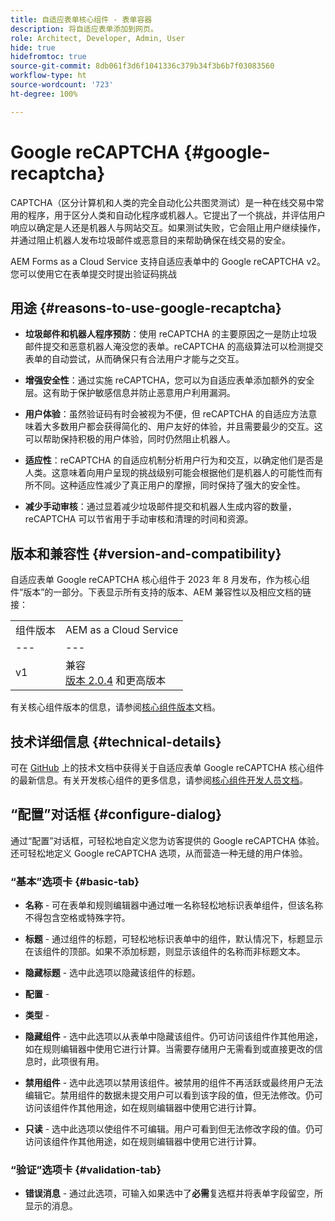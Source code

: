 ```yaml
---
title: 自适应表单核心组件 - 表单容器
description: 将自适应表单添加到网页。
role: Architect, Developer, Admin, User
hide: true
hidefromtoc: true
source-git-commit: 8db061f3d6f1041336c379b34f3b6b7f03083560
workflow-type: ht
source-wordcount: '723'
ht-degree: 100%

---
```



# Google reCAPTCHA {#google-recaptcha}

CAPTCHA（区分计算机和人类的完全自动化公共图灵测试）是一种在线交易中常用的程序，用于区分人类和自动化程序或机器人。它提出了一个挑战，并评估用户响应以确定是人还是机器人与网站交互。如果测试失败，它会阻止用户继续操作，并通过阻止机器人发布垃圾邮件或恶意目的来帮助确保在线交易的安全。

AEM Forms as a Cloud Service 支持自适应表单中的 Google reCAPTCHA v2。您可以使用它在表单提交时提出验证码挑战

## 用途 {#reasons-to-use-google-recaptcha}


- **垃圾邮件和机器人程序预防**：使用 reCAPTCHA 的主要原因之一是防止垃圾邮件提交和恶意机器人淹没您的表单。reCAPTCHA 的高级算法可以检测提交表单的自动尝试，从而确保只有合法用户才能与之交互。

- **增强安全性**：通过实施 reCAPTCHA，您可以为自适应表单添加额外的安全层。这有助于保护敏感信息并防止恶意用户利用漏洞。

- **用户体验**：虽然验证码有时会被视为不便，但 reCAPTCHA 的自适应方法意味着大多数用户都会获得简化的、用户友好的体验，并且需要最少的交互。这可以帮助保持积极的用户体验，同时仍然阻止机器人。

- **适应性**：reCAPTCHA 的自适应机制分析用户行为和交互，以确定他们是否是人类。这意味着向用户呈现的挑战级别可能会根据他们是机器人的可能性而有所不同。这种适应性减少了真正用户的摩擦，同时保持了强大的安全性。

- **减少手动审核**：通过显着减少垃圾邮件提交和机器人生成内容的数量，reCAPTCHA 可以节省用于手动审核和清理的时间和资源。

## 版本和兼容性 {#version-and-compatibility}

自适应表单 Google reCAPTCHA 核心组件于 2023 年 8 月发布，作为核心组件“版本”的一部分。下表显示所有支持的版本、AEM 兼容性以及相应文档的链接：

|  |  |
|---|---|
| 组件版本 | AEM as a Cloud Service |
| --- | --- |
| v1 | 兼容<br>[版本 2.0.4](/help/versions.md) 和更高版本 | 兼容 | 兼容 |

有关核心组件版本的信息，请参阅[核心组件版本](/help/versions.md)文档。

## 技术详细信息 {#technical-details}

可在 [GitHub](https://github.com/adobe/aem-core-forms-components/tree/master/ui.af.apps/src/main/content/jcr_root/apps/core/fd/components/form/recaptcha/v1/recaptcha) 上的技术文档中获得关于自适应表单 Google reCAPTCHA 核心组件的最新信息。有关开发核心组件的更多信息，请参阅[核心组件开发人员文档](/help/developing/overview.md)。

## “配置”对话框 {#configure-dialog}

通过“配置”对话框，可轻松地自定义您为访客提供的 Google reCAPTCHA 体验。还可轻松地定义 Google reCAPTCHA 选项，从而营造一种无缝的用户体验。

### “基本”选项卡 {#basic-tab}

- **名称** - 可在表单和规则编辑器中通过唯一名称轻松地标识表单组件，但该名称不得包含空格或特殊字符。

- **标题** - 通过组件的标题，可轻松地标识表单中的组件，默认情况下，标题显示在该组件的顶部。如果不添加标题，则显示该组件的名称而非标题文本。

- **隐藏标题** - 选中此选项以隐藏该组件的标题。

- **配置** -

- **类型** -

- **隐藏组件** - 选中此选项以从表单中隐藏该组件。仍可访问该组件作其他用途，如在规则编辑器中使用它进行计算。当需要存储用户无需看到或直接更改的信息时，此项很有用。

- **禁用组件** - 选中此选项以禁用该组件。被禁用的组件不再活跃或最终用户无法编辑它。禁用组件的数据未提交用户可以看到该字段的值，但无法修改。仍可访问该组件作其他用途，如在规则编辑器中使用它进行计算。

- **只读** - 选中此选项以使组件不可编辑。用户可看到但无法修改字段的值。仍可访问该组件作其他用途，如在规则编辑器中使用它进行计算。

### “验证”选项卡 {#validation-tab}

- **错误消息** - 通过此选项，可输入如果选中了&#x200B;**必需**&#x200B;复选框并将表单字段留空，所显示的消息。

